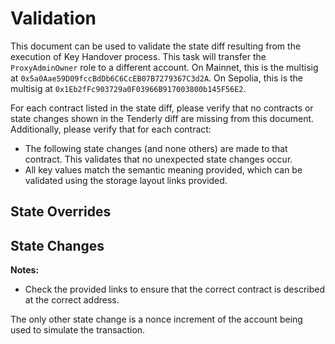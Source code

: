 # Validation

This document can be used to validate the state diff resulting from the execution of Key Handover process. 
This task will transfer the `ProxyAdminOwner` role to a different account. 
On Mainnet, this is the multisig at `0x5a0Aae59D09fccBdDb6C6CcEB07B7279367C3d2A`. 
On Sepolia, this is the multisig at `0x1Eb2fFc903729a0F03966B917003800b145F56E2`.

For each contract listed in the state diff, please verify that no contracts or state changes shown in the Tenderly diff are missing from this document. Additionally, please verify that for each contract:

- The following state changes (and none others) are made to that contract. This validates that no unexpected state changes occur.
- All key values match the semantic meaning provided, which can be validated using the storage layout links provided.

## State Overrides



## State Changes

**Notes:**
- Check the provided links to ensure that the correct contract is described at the correct address.




The only other state change is a nonce increment of the account being used to simulate the transaction.